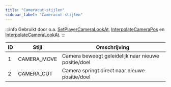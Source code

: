 ```yaml
---
title: "Cameracut‑stijlen"
sidebar_label: "Cameracut‑stijlen"
---
```


:::info
Gebruikt door o.a. [SetPlayerCameraLookAt](../functions/SetPlayerCameraLookAt), [InterpolateCameraPos](../functions/InterpolateCameraPos) en [InterpolateCameraLookAt](../functions/InterpolateCameraLookAt).
:::

| ID  | Stijl       | Omschrijving                                                           |
| --- | ----------- | ---------------------------------------------------------------------- |
| 1   | CAMERA_MOVE | Camera beweegt geleidelijk naar nieuwe positie/doel                     |
| 2   | CAMERA_CUT  | Camera springt direct naar nieuwe positie/doel                          |


